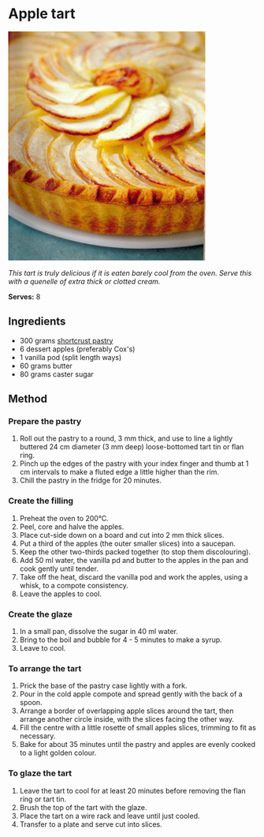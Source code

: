 # Apple tart

![Apple tart](resources/apple-tart.jpg)

*This tart is truly delicious if it is eaten barely cool from the oven. Serve this with a quenelle of extra thick or clotted cream.*

**Serves:** 8

## Ingredients
- 300 grams [shortcrust pastry](../../baking/pastry/shortcrust-pastry.md)
- 6 dessert apples (preferably Cox's)
- 1 vanilla pod (split length ways)
- 60 grams butter
- 80 grams caster sugar

## Method
### Prepare the pastry
1. Roll out the pastry to a round, 3 mm thick, and use to line a lightly buttered 24 cm diameter (3 mm deep) loose-bottomed tart tin or flan ring.
1. Pinch up the edges of the pastry with your index finger and thumb at 1 cm intervals to make a fluted edge a little higher than the rim.
1. Chill the pastry in the fridge for 20 minutes.

### Create the filling
1. Preheat the oven to 200°C.
1. Peel, core and halve the apples.
1. Place cut-side down on a board and cut into 2 mm thick slices.
1. Put a third of the apples (the outer smaller slices) into a saucepan.
1. Keep the other two-thirds packed together (to stop them discolouring).
1. Add 50 ml water, the vanilla pd and butter to the apples in the pan and cook gently until tender.
1. Take off the heat, discard the vanilla pod and work the apples, using a whisk, to a compote consistency.
1. Leave the apples to cool.

### Create the glaze
1. In a small pan, dissolve the sugar in 40 ml water.
1. Bring to the boil and bubble for 4 - 5 minutes to make a syrup.
1. Leave to cool.

### To arrange the tart
1. Prick the base of the pastry case lightly with a fork.
1. Pour in the cold apple compote and spread gently with the back of a spoon.
1. Arrange a border of overlapping apple slices around the tart, then arrange another circle inside, with the slices facing the other way.
1. Fill the centre with a little rosette of small apples slices, trimming to fit as necessary.
1. Bake for about 35 minutes until the pastry and apples are evenly cooked to a light golden colour.

### To glaze the tart
1. Leave the tart to cool for at least 20 minutes before removing the flan ring or tart tin.
1. Brush the top of the tart with the glaze.
1. Place the tart on a wire rack and leave until just cooled.
1. Transfer to a plate and serve cut into slices.